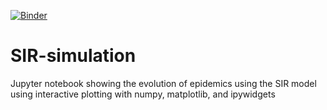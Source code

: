 [![Binder](https://mybinder.org/badge_logo.svg)](https://mybinder.org/v2/gh/tommymarto/SIR-simulation/main)
# SIR-simulation
Jupyter notebook showing the evolution of epidemics using the SIR model using interactive plotting with numpy, matplotlib, and ipywidgets  
